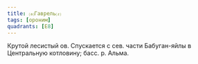 ```yaml
---
title: ⒜Гаврель⒵
tags: [ороним]
quadrants: [Е8]
---
```


Крутой лесистый ов. Спускается с сев. части Бабуган-яйлы в Центральную
котловину; басс. р. Альма.
